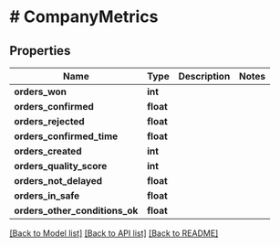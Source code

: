 # # CompanyMetrics

## Properties

Name | Type | Description | Notes
------------ | ------------- | ------------- | -------------
**orders_won** | **int** |  |
**orders_confirmed** | **float** |  |
**orders_rejected** | **float** |  |
**orders_confirmed_time** | **float** |  |
**orders_created** | **int** |  |
**orders_quality_score** | **int** |  |
**orders_not_delayed** | **float** |  |
**orders_in_safe** | **float** |  |
**orders_other_conditions_ok** | **float** |  |

[[Back to Model list]](../../README.md#models) [[Back to API list]](../../README.md#endpoints) [[Back to README]](../../README.md)
